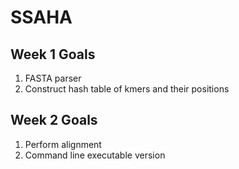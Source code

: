 # SSAHA

## Week 1 Goals
1. FASTA parser
2. Construct hash table of kmers and their positions

## Week 2 Goals
1. Perform alignment
2. Command line executable version
